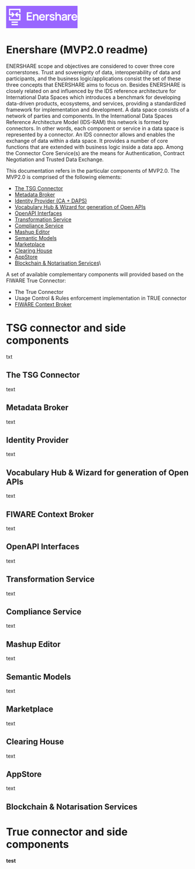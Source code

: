 ![Enershare ](images/logo_Enershare.png)
# Enershare (MVP2.0 readme)
ENERSHARE scope and objectives are considered to cover three core cornerstones. Trust and sovereignty of data, interoperability of data and participants, and the business logic/applications consist the set of these three concepts that ENERSHARE aims to focus on. Besides ENERSHARE is closely related on and influenced by the IDS reference architecture for International Data Spaces which introduces a benchmark for developing data-driven products, ecosystems, and services, providing a standardized framework for implementation and development. A data space consists of a network of parties and components. In the International Data Spaces Reference Architecture Model (IDS-RAM) this network is formed by connectors. In other words, each component or service in a data space is represented by a connector. An IDS connector allows and enables the exchange of data within a data space. It provides a number of core functions that are extended with business logic inside a data app. Among the Connector Core Service(s) are the means for Authentication, Contract Negotiation and Trusted Data Exchange. 

This documentation refers in the particular components of MVP2.0. The MVP2.0 is comprised of the following elements:
- [The TSG Connector](#the-tsg-connector)
- [Metadata Broker](#metadata-broker)
- [Identity Provider (CA + DAPS)](#identity-provider(ca--daps))
- [Vocabulary Hub & Wizard for generation of Open APIs](#vocabulary-hub--wizard-for-generation-of-open-apis)
- [OpenAPI Interfaces](#openapi-interfaces)
- [Transformation Service](#transformation-service)
- [Compliance Service](#compliance-service)
- [Mashup Editor](#mashup-editor)
- [Semantic Models](#semantic-models)
- [Marketplace](#marketplace)
- [Clearing House](#clearing-house)
- [AppStore](#appstore)
- [Blockchain & Notarisation Services](#blockchain--notarisation-services)\

A set of available complementary components will provided based on the FIWARE True Connector:
- The True Connector
- Usage Control & Rules enforcement implementation in TRUE connector
- [FIWARE Context Broker](#)

# TSG connector and side components 
txt
## The TSG Connector
text
## Metadata Broker
text
## Identity Provider
text
## Vocabulary Hub & Wizard for generation of Open APIs
text
## FIWARE Context Broker
text
## OpenAPI Interfaces
text
## Transformation Service
text
## Compliance Service
text
## Mashup Editor
text
## Semantic Models
text
## Marketplace
text
## Clearing House
text
## AppStore
text
## Blockchain & Notarisation Services


# True connector and side components
**test**
